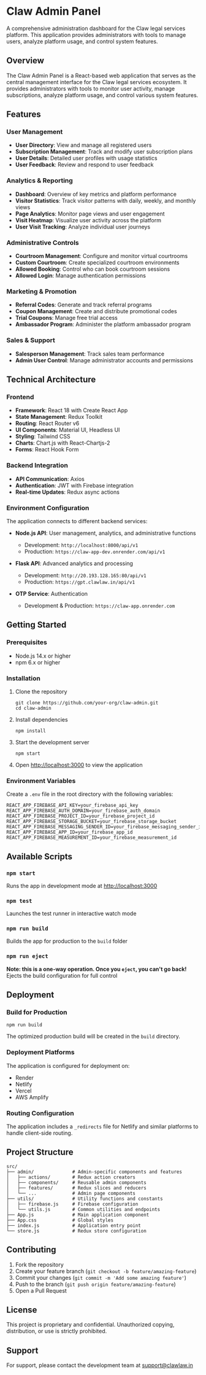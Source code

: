 # Claw Admin Panel

A comprehensive administration dashboard for the Claw legal services platform. This application provides administrators with tools to manage users, analyze platform usage, and control system features.

## Overview

The Claw Admin Panel is a React-based web application that serves as the central management interface for the Claw legal services ecosystem. It provides administrators with tools to monitor user activity, manage subscriptions, analyze platform usage, and control various system features.

## Features

### User Management

- **User Directory**: View and manage all registered users
- **Subscription Management**: Track and modify user subscription plans
- **User Details**: Detailed user profiles with usage statistics
- **User Feedback**: Review and respond to user feedback

### Analytics & Reporting

- **Dashboard**: Overview of key metrics and platform performance
- **Visitor Statistics**: Track visitor patterns with daily, weekly, and monthly views
- **Page Analytics**: Monitor page views and user engagement
- **Visit Heatmap**: Visualize user activity across the platform
- **User Visit Tracking**: Analyze individual user journeys

### Administrative Controls

- **Courtroom Management**: Configure and monitor virtual courtrooms
- **Custom Courtroom**: Create specialized courtroom environments
- **Allowed Booking**: Control who can book courtroom sessions
- **Allowed Login**: Manage authentication permissions

### Marketing & Promotion

- **Referral Codes**: Generate and track referral programs
- **Coupon Management**: Create and distribute promotional codes
- **Trial Coupons**: Manage free trial access
- **Ambassador Program**: Administer the platform ambassador program

### Sales & Support

- **Salesperson Management**: Track sales team performance
- **Admin User Control**: Manage administrator accounts and permissions

## Technical Architecture

### Frontend

- **Framework**: React 18 with Create React App
- **State Management**: Redux Toolkit
- **Routing**: React Router v6
- **UI Components**: Material UI, Headless UI
- **Styling**: Tailwind CSS
- **Charts**: Chart.js with React-Chartjs-2
- **Forms**: React Hook Form

### Backend Integration

- **API Communication**: Axios
- **Authentication**: JWT with Firebase integration
- **Real-time Updates**: Redux async actions

### Environment Configuration

The application connects to different backend services:

- **Node.js API**: User management, analytics, and administrative functions

  - Development: `http://localhost:8000/api/v1`
  - Production: `https://claw-app-dev.onrender.com/api/v1`

- **Flask API**: Advanced analytics and processing

  - Development: `http://20.193.128.165:80/api/v1`
  - Production: `https://gpt.clawlaw.in/api/v1`

- **OTP Service**: Authentication
  - Development & Production: `https://claw-app.onrender.com`

## Getting Started

### Prerequisites

- Node.js 14.x or higher
- npm 6.x or higher

### Installation

1. Clone the repository

   ```
   git clone https://github.com/your-org/claw-admin.git
   cd claw-admin
   ```

2. Install dependencies

   ```
   npm install
   ```

3. Start the development server

   ```
   npm start
   ```

4. Open [http://localhost:3000](http://localhost:3000) to view the application

### Environment Variables

Create a `.env` file in the root directory with the following variables:

```
REACT_APP_FIREBASE_API_KEY=your_firebase_api_key
REACT_APP_FIREBASE_AUTH_DOMAIN=your_firebase_auth_domain
REACT_APP_FIREBASE_PROJECT_ID=your_firebase_project_id
REACT_APP_FIREBASE_STORAGE_BUCKET=your_firebase_storage_bucket
REACT_APP_FIREBASE_MESSAGING_SENDER_ID=your_firebase_messaging_sender_id
REACT_APP_FIREBASE_APP_ID=your_firebase_app_id
REACT_APP_FIREBASE_MEASUREMENT_ID=your_firebase_measurement_id
```

## Available Scripts

### `npm start`

Runs the app in development mode at [http://localhost:3000](http://localhost:3000)

### `npm test`

Launches the test runner in interactive watch mode

### `npm run build`

Builds the app for production to the `build` folder

### `npm run eject`

**Note: this is a one-way operation. Once you `eject`, you can't go back!**
Ejects the build configuration for full control

## Deployment

### Build for Production

```
npm run build
```

The optimized production build will be created in the `build` directory.

### Deployment Platforms

The application is configured for deployment on:

- Render
- Netlify
- Vercel
- AWS Amplify

### Routing Configuration

The application includes a `_redirects` file for Netlify and similar platforms to handle client-side routing.

## Project Structure

```
src/
├── admin/              # Admin-specific components and features
│   ├── actions/        # Redux action creators
│   ├── components/     # Reusable admin components
│   ├── features/       # Redux slices and reducers
│   └── ...             # Admin page components
├── utils/              # Utility functions and constants
│   ├── firebase.js     # Firebase configuration
│   └── utils.js        # Common utilities and endpoints
├── App.js              # Main application component
├── App.css             # Global styles
├── index.js            # Application entry point
└── store.js            # Redux store configuration
```

## Contributing

1. Fork the repository
2. Create your feature branch (`git checkout -b feature/amazing-feature`)
3. Commit your changes (`git commit -m 'Add some amazing feature'`)
4. Push to the branch (`git push origin feature/amazing-feature`)
5. Open a Pull Request

## License

This project is proprietary and confidential. Unauthorized copying, distribution, or use is strictly prohibited.

## Support

For support, please contact the development team at support@clawlaw.in

